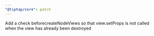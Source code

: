 ```yaml
---
"@tiptap/core": patch
---
```


Add a check beforecreateNodeViews so that view.setProps is not called when the view has already been destroyed
